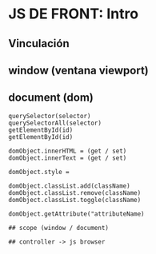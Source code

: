 # JS DE FRONT: Intro

## Vinculación

## window (ventana viewport)

## document (dom)
```
querySelector(selector)
querySelectorAll(selector)
getElementById(id)
getElementById(id)

domObject.innerHTML = (get / set)
domObject.innerText = (get / set)

domObject.style = 

domObject.classList.add(className)
domObject.classList.remove(className)
domObject.classList.toggle(className)

domObject.getAttribute("attributeName)

## scope (window / document)

## controller -> js browser